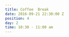 ```yaml
---
title: Coffee  Break
date: 2016-09-21 22:30:00 Z
position: 4
day: 2
time: 10:30 - 11:00 am
---
```


